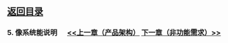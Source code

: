 
## [返回目录](../readme.md)   
### 5. 像系统能说明 &nbsp;&nbsp;&nbsp;&nbsp; [<<上一章（产品架构）](./4_Structure.md) [下一章（非功能需求）>>](./6_NotFunction.md)
